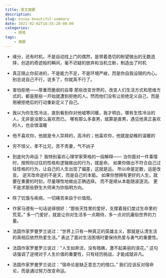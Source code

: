 ```yaml
---
title: 美文摘要
description: 
slug: essay-beautiful-summary
date: 2021-02-02T18:55:20-08:00
categories:
    - 随笔
tags:
    - 摘要
---
```


- 缘分，还有时机，不是自动找上门的偶然，是带着恳切的盼望做出的无数选择，创造的奇迹般的瞬间，毫不迟疑的放弃和当机立断，制造出了时机


- 真正阻止你前进的，不是能力不足，不是环境严峻，而是你自我设限的内心。
  别总说自己不行，说多了，你就真不行了。

- 害怕拒绝——厚重而脆弱的自尊
  那些改变世界的，改变人们生活方式和思维方式的，都是那些一开始就遭到拒绝的人。然而他们没有让拒绝定义自己，而是用被拒绝后的行动重新定义了自己。

- 我以为你生性冷淡，直到看到你对他嘘寒问暖，我才明白，哪有生性冷淡的人，无非是没那么喜欢而已。
  哪有那么多直男，就算是直男，遇见他真正喜欢的人，也会很温暖

- 他不喜欢你，他就是令人崇拜的，高冷的；他喜欢你，他就是幼稚的温暖的

- 穷不怪父，孝不比兄，苦不责妻，气不凶子

- 到底何为命运？
  我特别喜欢心理学家荣格的一段解释——
  当你面对一件事情时，按照你过往的性格和逻辑做出的行为，就是命。
  如果你做出不符合自己过往性格的行为，让自己的人生出现了偏差，这就是运。
  所以命是定数，运是改变。
  逆天改命逆的不是天，而是自己的本能。
  如果你想拥有更好的人生，就要在重要的时刻，尽量理性地做出正确选择。
  而不是顺从本能随波逐流。
  更不是求那些野生大师来为你指明方向。

- 除了饥饿与疾病，一切痛苦来自于价值观。
- 作家马德有一句话说得很好：“那些天性里的爱好，支撑着我们度过生命里的荒芜。”
  多一门爱好，就是让你对生活多一点期待，多一点对抗庸俗世界的力量。
- 法国作家罗曼罗兰说过：“世界上只有一种真正的英雄主义，那就是认清生活的真相后依然热爱生活。”
  表达了面对生活困境时要保持热爱与勇气的重要性。
- 法国作家罗曼罗兰说过：“人生如奔流，没有暗礁，激不起美丽的浪花。”
  这句话强调了逆境对于人生价值的重要性，只有经历挑战，才能成就非凡。
- 法国作家罗曼罗兰说过：“宿命论是缺乏意志力的借口。”
  我们应该反对宿命论，而是通过努力改变命运。
